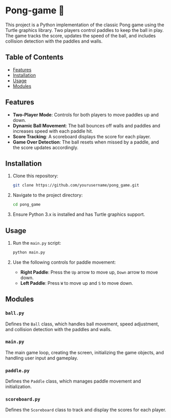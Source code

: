 # Pong-game 🏓

This project is a Python implementation of the classic Pong game using the Turtle graphics library. Two players control paddles to keep the ball in play. The game tracks the score, updates the speed of the ball, and includes collision detection with the paddles and walls.

## Table of Contents

- [Features](#features)
- [Installation](#installation)
- [Usage](#usage)
- [Modules](#modules)

## Features

- **Two-Player Mode**: Controls for both players to move paddles up and down.
- **Dynamic Ball Movement**: The ball bounces off walls and paddles and increases speed with each paddle hit.
- **Score Tracking**: A scoreboard displays the score for each player.
- **Game Over Detection**: The ball resets when missed by a paddle, and the score updates accordingly.

## Installation

1. Clone this repository:
    ```bash
    git clone https://github.com/yourusername/pong_game.git
    ```

2. Navigate to the project directory:
    ```bash
    cd pong_game
    ```

3. Ensure Python 3.x is installed and has Turtle graphics support.

## Usage

1. Run the `main.py` script:
    ```bash
    python main.py
    ```

2. Use the following controls for paddle movement:
   - **Right Paddle**: Press the `Up` arrow to move up, `Down` arrow to move down.
   - **Left Paddle**: Press `W` to move up and `S` to move down.

## Modules

### `ball.py`
Defines the `Ball` class, which handles ball movement, speed adjustment, and collision detection with the paddles and walls.

### `main.py`
The main game loop, creating the screen, initializing the game objects, and handling user input and gameplay.
### `paddle.py`
Defines the `Paddle` class, which manages paddle movement and initialization.

### `scoreboard.py`
Defines the `Scoreboard` class to track and display the scores for each player.
